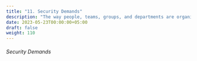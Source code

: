 ```yaml
---
title: "11. Security Demands"
description: "The way people, teams, groups, and departments are organized and work together."
date: 2023-05-23T00:00:00+05:00
draft: false
weight: 110
---
```


###### Security Demands



